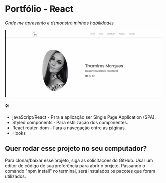 # Portfólio - React
*Onde me apresento e demonstro minhas habilidades.*

![](src/images/port.gif)

🛠️
- javaScript/React - Para a aplicação ser Single Page Application (SPA).
- Styled components - Para estilização dos componentes.
- React router-dom - Para a navegação entre as páginas.
- Hooks

## Quer rodar esse projeto no seu computador?
Para clonar/baixar esse projeto, siga as solicitações do GitHub.
Usar um editor de código de sua preferência para abrir o projeto.
Passando o comando "npm install" no terminal, será instalados os pacotes que foram utilizados.
